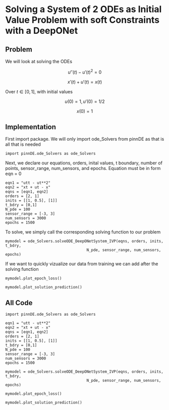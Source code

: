 # Solving a System of 2 ODEs as Initial Value Problem with soft Constraints with a DeepONet

## Problem
We will look at solving the ODEs

$$u''(t) - u'(t)^2 = 0$$

$$x'(t) + u'(t) = x(t)$$

Over $t\in[0,1]$, with initial values

$$u(0) = 1, u'(0) = 1/2$$

$$x(0) = 1$$

## Implementation

First import package. We will only import ode_Solvers from pinnDE as that is all that is needed

    import pinnDE.ode_Solvers as ode_Solvers

Next, we declare our equations, orders, inital values, t boundary, number of points, sensor_range, num_sensors, and epochs. 
Equation must be in form eqn = 0

    eqn1 = "utt - ut**2"
    eqn2 = "xt + ut - x"
    eqns = [eqn1, eqn2]
    orders = [2, 1]
    inits = [[1, 0.5], [1]]
    t_bdry = [0,1]
    N_pde = 100
    sensor_range = [-3, 3]
    num_sensors = 3000
    epochs = 1500

To solve, we simply call the corresponding solving function to our problem

    mymodel = ode_Solvers.solveODE_DeepONetSystem_IVP(eqns, orders, inits, t_bdry, 
                                        N_pde, sensor_range, num_sensors, epochs)

If we want to quickly vizualize our data from training we can add after the solving function

    mymodel.plot_epoch_loss()

    mymodel.plot_solution_prediction()

## All Code

    import pinnDE.ode_Solvers as ode_Solvers

    eqn1 = "utt - ut**2"
    eqn2 = "xt + ut - x"
    eqns = [eqn1, eqn2]
    orders = [2, 1]
    inits = [[1, 0.5], [1]]
    t_bdry = [0,1]
    N_pde = 100
    sensor_range = [-3, 3]
    num_sensors = 3000
    epochs = 1500

    mymodel = ode_Solvers.solveODE_DeepONetSystem_IVP(eqns, orders, inits, t_bdry, 
                                        N_pde, sensor_range, num_sensors, epochs)

    mymodel.plot_epoch_loss()

    mymodel.plot_solution_prediction()